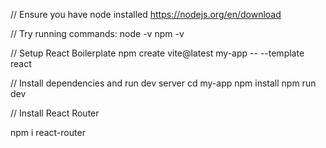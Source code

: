 
// Ensure you have node installed
https://nodejs.org/en/download

// Try running commands:
node -v
npm -v

// Setup React Boilerplate
npm create vite@latest my-app -- --template react

// Install dependencies and run dev server
cd my-app
npm install
npm run dev

// Install React Router

npm i react-router
